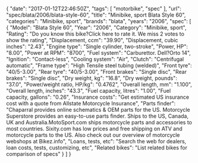 {
    "date": "2017-01-12T22:46:50Z",
    "tags": [
        "motorbike",
        "spec"
    ],
    "url": "spec\/blata\/2006\/blata-style-60",
    "title": "Minibike, sport Blata Style 60",
    "categories": "Minibike, sport",
    "brands": "blata",
    "years": "2006",
    "spec": [
        {
            "Model": "Blata Style 60",
            "Year": "2006",
            "Category": "Minibike, sport",
            "Rating": "Do you know this bike?Click here to rate it. We miss 2 votes to show the rating",
            "Displacement, ccm": "39.90",
            "Displacement, cubic inches": "2.43",
            "Engine type": "Single cylinder, two-stroke",
            "Power, HP": "8.00",
            "Power at RPM": "8700",
            "Fuel system": "Carburettor.  Dell?Orto 14",
            "Ignition": "Contact-less",
            "Cooling system": "Air",
            "Clutch": "Centrifugal automatic",
            "Frame type": "High Tensile steel tubing (welded)",
            "Front tyre": "40\/5-3.00",
            "Rear tyre": "40\/5-3.00",
            "Front brakes": "Single disc",
            "Rear brakes": "Single disc",
            "Dry weight, kg": "16.8",
            "Dry weight, pounds": "37.0",
            "Power\/weight ratio, HP\/kg": "0.4762",
            "Overall length, mm": "1.100",
            "Overall length, inches": "43.3",
            "Fuel capacity, litres": "1.00",
            "Fuel capacity, gallons": "0.26",
            "Insurance costs": "Get estimated US insurance cost with a quote from Allstate Motorcycle Insurance",
            "Parts finder": "Chaparral provides online schematics & OEM parts for the US.   Motorcycle Superstore provides an easy-to-use parts finder. Ships to the US, Canada, UK and Australia.MotoSport.com ships motorcycle parts and accessories to most countries.    Sixity.com has low prices and free shipping on ATV and motorcycle parts to the US. Also check out our overview of motorcycle webshops at Bikez.info",
            "Loans, tests, etc": "Search the web for dealers, loan costs, tests, customizing, etc",
            "Related bikes": "List related bikes for comparison of specs"
        }
    ]
}